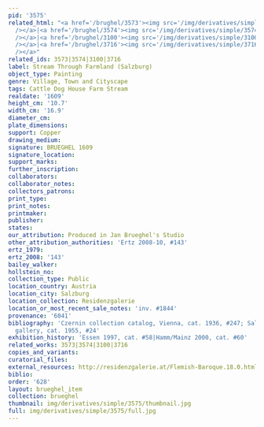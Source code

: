 ```yaml
---
pid: '3575'
related_html: "<a href='/brughel/3573'><img src='/img/derivatives/simple/3573/thumbnail.jpg'
  /></a>|<a href='/brughel/3574'><img src='/img/derivatives/simple/3574/thumbnail.jpg'
  /></a>|<a href='/brughel/3100'><img src='/img/derivatives/simple/3100/thumbnail.jpg'
  /></a>|<a href='/brughel/3716'><img src='/img/derivatives/simple/3716/thumbnail.jpg'
  /></a>"
related_ids: 3573|3574|3100|3716
label: Stream Through Farmland (Salzburg)
object_type: Painting
genre: Village, Town and Cityscape
tags: Cattle Dog House Farm Stream
realdate: '1609'
height_cm: '10.7'
width_cm: '16.9'
diameter_cm: 
plate_dimensions: 
support: Copper
drawing_medium: 
signature: BRUEGHEL 1609
signature_location: 
support_marks: 
further_inscription: 
collaborators: 
collaborator_notes: 
collectors_patrons: 
print_type: 
print_notes: 
printmaker: 
publisher: 
states: 
our_attribution: Produced in Jan Brueghel's Studio
other_attribution_authorities: 'Ertz 2008-10, #143'
ertz_1979: 
ertz_2008: '143'
bailey_walker: 
hollstein_no: 
collection_type: Public
location_country: Austria
location_city: Salzburg
location_collection: Residenzgalerie
location_or_most_recent_sale_notes: 'inv. #1844'
provenance: '6041'
bibliography: 'Czernin collection catalog, Vienna, cat. 1936, #247; Salzburg residence
  gallery, cat. 1955, #24'
exhibition_history: 'Essen 1997, cat. #58|Hamm/Mainz 2000, cat. #60'
related_works: 3573|3574|3100|3716
copies_and_variants: 
curatorial_files: 
external_resources: http://residenzgalerie.at/Flemish-Baroque.18.0.html?&L=1&cHash=86dc4fb895&tx_csimageexplorer_pi1
biblio: 
order: '628'
layout: brueghel_item
collection: brueghel
thumbnail: img/derivatives/simple/3575/thumbnail.jpg
full: img/derivatives/simple/3575/full.jpg
---
```

